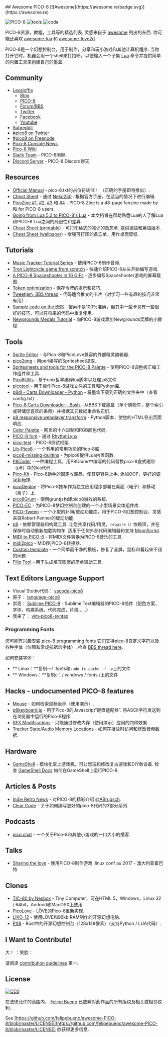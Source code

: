 <div class="github-widget" data-repo="felipebueno/awesome-PICO-8"></div>
## Awesome PICO-8 [![Awesome](https://awesome.re/badge.svg)](https://awesome.re)


![PICO-8](https://www.lexaloffle.com/gfx/p8_jelpi.gif)
![tools](https://www.lexaloffle.com/gfx/p8_tracker.gif)
![code](https://www.lexaloffle.com/gfx/p8_cast.gif)

  PICO-8资源，教程，工具等的精选列表.  灵感来自于 [awesome](https://github.com/sindresorhus/awesome)  列出的东西.  你可能还喜欢 [awesome-lua](https://github.com/LewisJEllis/awesome-lua) 和 [awesome-love2d](https://github.com/JanWerder/awesome-love2d).

  PICO-8是一个幻想控制台，用于制作，分享和玩小游戏和其他计算机程序.  当你打开它时，机器会用一个shell来打招呼，以便输入一个子集 [Lua](https://www.lua.org/) 命令并提供简单的内置工具来创建自己的墨盒.



## Community

- [Lexaloffle](https://www.lexaloffle.com)
  - [Blog](https://www.lexaloffle.com/bbs/?uid=1)
  - [PICO-8](https://www.lexaloffle.com/pico-8.php)
  - [Forum/BBS](https://www.lexaloffle.com/bbs/?cat=7)
  - [Twitter](https://twitter.com/lexaloffle)
  - [Facebook](https://www.facebook.com/lexaloffle/)
  - [Youtube](https://www.youtube.com/user/lexaloffletv)
- [Subreddit](https://www.reddit.com/r/pico8/)
- [#pico8 on Twitter](https://www.twitter.com/#pico8)
- [#pico8 on Freenode](https://webchat.freenode.net/?randomnick=1&channels=#pico8&prompt=1)
- [Pico-8 Console News](https://twitter.com/pico8console)
- [Pico-8 Wiki](http://pico-8.wikia.com/wiki/Pico-8_Wikia)
- [Slack Team](https://slofile.com/slack/pico-8) -  PICO-8闲聊.
- [Discord Server](https://discord.gg/EwQ86eq) -  PICO-8 Discord聊天.

## Resources

- [Official Manual](https://www.lexaloffle.com/pico-8.php?page=manual)   -  pico-8.txt的占位符转储！  （正确的手册即将推出）.
- [Cheat Sheet](https://neko250.github.io/pico8-api/) - 通过 [Neko250](https://neko250.github.io) .  根据官方手册，在适当的情况下进行编辑.
- [PicoZine #1](https://sectordub.itch.io/pico-8-fanzine-1), [#2](https://sectordub.itch.io/pico-8-fanzine-2), [#3](https://sectordub.itch.io/pico-8-fanzine-3) 和 [#4](https://sectordub.itch.io/-pico-8-zine-4) - PICO-8 Zine is a 48-page fanzine made by 和 for PICO-8 users.
- [Going from Lua 5.2 to PICO-8's Lua](https://gist.github.com/josefnpat/bfe4aaa5bbb44f572cd0) - 本文档旨在帮助熟悉Lua的人了解Lua和PICO-8 Lua之间的局限性和差异.
- [Cheat Sheet (printable)](https://ztiromoritz.github.io/pico-8-spick/)   - 可打印格式的减少的备忘单.  提供德语和英语版本.
- [Cheat Sheet (wallpaper)](https://www.lexaloffle.com/bbs/?tid=28207) - 增强可打印的备忘单，用作桌面壁纸.

## Tutorials

- [Music Tracker Tutorial Series](https://www.youtube.com/playlist?list=PLjZAika8vyZkyOjoCp0EbHeIFZ8MLlhvg) - 使用PICO-8制作音频.
- [Tron Lightcycle game from scratch](https://youtu.be/ZuaLuMhwcc8) - 快速介绍PICO-8从头开始编写游戏.
- [A PICO-8 Spaceshooter in 16 GIFs](https://ztiromoritz.github.io/pico-8-shooter/) - 逐步编写Spaceshooter游戏的屏幕截图.
- [Token optimization](https://github.com/seleb/PICO-8-Token-Optimizations) - 保存令牌的提示和技巧.
- [Tweetjam, BBS thread](https://www.lexaloffle.com/bbs/?tid=3726) - 代码适合推文的卡片（对学习一些有趣的技巧非常有用）.
- [Sample code on the BBS](https://www.lexaloffle.com/bbs/?search=sample+code) - 搜索不是100％准确，但其中一些卡具有一些很好的技巧，可以在将来的代码中重复使用.
- [Newgrounds Medals Tutorial](https://github.com/Bigaston/pico-8-newgrounds-tutorial) - 向PICO-8游戏添加Newgrounds奖牌的小教程.

## Tools

- [Sprite Editor](https://www.lexaloffle.com/bbs/?tid=2462) - 与Pico-8和PicoLove兼容的外部精灵编辑器.
- [pico2png](https://github.com/briacp/pico2png) - 用perl编写的Spritesheet提取.
- [Spritesheets and tools for the PICO-8 Palette](https://www.reddit.com/r/pico8/comments/3jhmni/spritesheets_and_tools_for_the_pico8_palette/) - 使用PICO-8调色板汇编工作组件和工具.
- [Pico8Utils](https://github.com/josefnpat/pico8utils) - 基于unix哲学编译lua脚本以处理.p8文件.
- [picotool](https://github.com/dansanderson/picotool) - 用于操作Pico-8游戏文件的工具和Python库.
- [p8dl - Carts Downloader - Python](https://github.com/franciscod/p8dl) - 将墨盒下载到正确的文件夹中（查看config.txt）.
- [Pico-8 Carts Downloader - Bash ](https://github.com/kikookoubis/pico-8-carts-bash-downloader) - 从BBS下载墨盒（单个购物车，整个索引或转储您喜欢的条目）并根据其元数据重命名它们.
- [p8 responsive webplayer transform](https://github.com/benwiley4000/pico8-responsive-webplayer-transform) -  Python脚本，使您的HTML导出页面响应.
- [Color Palette](https://www.romanzolotarev.com/pico-8-color-palette/) - 网页的十六进制和RGB颜色代码.
- [PICO-8 font](https://drive.google.com/file/d/0B97Um39fHXlcWUFRZlBqUndhbXM/view) - 通过 [RhythmLynx](https://www.lexaloffle.com/bbs/?uid=11704).
- [pico-test](https://github.com/jozanza/pico-test) -  PICO-8测试框架.
- [Lib-Pico8](https://github.com/clowerweb/Lib-Pico8) - 一个有用的常用功能的Pico-8库.
- [pico8-missing-builtins](https://github.com/adamscott/pico8-missing-builtins) - 为pico8提供Lua内置函数.
- [P8Coder](https://github.com/movAX13h/P8Coder) - 一种编程工具，用P8Coder中编写的代码替换pico-8盒式磁带（p8）中的lua代码.
- [Pico-Kit](https://github.com/outkine/pico-kit)   -  Pico-8助手的固定收藏品，使其更容易上手.  添加OOP，更好的调试和物理.
- [picoDeploy](https://github.com/torch2424/picoDeploy) - 将Pico-8推车作为独立应用程序部署在桌面（电子）和移动（离子）上.
- [pico8Grunt](https://github.com/TeamNoComplyGames/pico8Grunt) - 使用gruntjs构建pico8游戏的系统.
- [PICO-EC](https://github.com/JoebRogers/PICO-EC) - 为PICO-8梦幻控制台创建的一个小型场景实体组件库.
- [PICO-Tween](https://github.com/JoebRogers/PICO-Tween) - 一个小型的补间/缓动功能库，用于PICO-8幻想控制台，灵感来自Robert Penner的缓动功能.
- [p8](https://github.com/jozanza/p8)   - 依赖管理器和构建工具.  让您共享代码/精灵，`require（）`依赖项，并在保存时自动重新加载购物车.  适用于任何外部代码编辑器和支持 [MoonScript](https://moonscript.org/).
- [MIDI to PICO-8](https://github.com/andmatand/midi-to-pico8) - 将MIDI文件转换为PICO-8音乐的工具.
- [midi2pico](https://github.com/gamax92/midi2pico) -  MIDI到PICO-8转换器.
- [Custom template](https://www.lexaloffle.com/bbs/?tid=31000) - 一个简单而干净的模板，修复了全屏，鼠标和看起来不错的问题.
- [Fillp Tool](https://seansleblanc.itch.io/pico-8-fillp-tool) - 用于生成填充图案的简单辅助工具.

## Text Editors Language Support

-  Visual Studio代码： [vscode-pico8](https://github.com/nathanchere/vscode-pico8)
- 原子： [language-pico8](https://atom.io/packages/language-pico8)
- 崇高： [Sublime PICO-8](https://packagecontrol.io/packages/PICO-8) -  Sublime Text编辑器的PICO-8插件（配色方案，字体，构建系统，代码完成，片段......）.
- 我来了： [vim-pico8-syntax](https://github.com/justinj/vim-pico8-syntax)

### Programming Fonts

您可能有兴趣安装 [pico-8 programming fonts](https://github.com/juanitogan/p8-programming-fonts)  它们支持pico-8自定义字符以及各种字体（位图和常规抗锯齿字体）.  检查 [BBS thread here](https://www.lexaloffle.com/bbs/?tid=28975).

如何安装字体：

* ** Linux：**复制〜/ .fonts和`sudo fc-cache -f -v`上的文件
* ** Windows：**复制c：/ windows / fonts /上的文件

## Hacks - undocumented PICO-8 features

- [Mouse](https://www.lexaloffle.com/bbs/?tid=3549) - 如何检索鼠标坐标（使用演示）.
- [p8keyboard.js](https://github.com/dppc/p8keyboard.js)   - 用于Pico-8的Javascript“键盘适配器”.  将ASCII字符发送到在浏览器中运行的Pico-8程序.
- [SFX Modifications](https://www.lexaloffle.com/bbs/?tid=3561) - 只能通过修改内存（使用演示）应用的四种效果.
- [Tracker State/Audio Memory Locations](https://www.lexaloffle.com/bbs/?pid=10719#p10719) - 如何在播放时访问和修改音频数据.

## Hardware

- [GameShell](https://www.clockworkpi.com/)   - 模块化掌上游戏机，可让您玩和修改复古游戏和DIY新设备.  检查 [GameShell Docs](https://github.com/clockworkpi/GameShellDocs/wiki/Running-PICO-8-on-the-GameShell) 如何在GameShell上运行PICO-8.

## Articles & Posts

- [Indie Retro News](https://www.indieretronews.com/2015/10/pico-8-8-bit-fantasy-console-from.html) - 对PICO-8的精彩介绍 [@ABrugsch](https://twitter.com/ABrugsch).
- [Clear Code](http://blog.jvscott.net/post/128051478244/clear-code) - 关于如何编写更好的pico-8代码的3部分系列.

## Podcasts

- [pico chat](http://pico.electrobureau.com/) - 一个关于Pico-8和其他小游戏的一口大小的播客.

## Talks

- [Sharing the love](https://www.youtube.com/watch?v=AmMYWD2Zbso)   - 使用PICO-8制作游戏.  linux conf au 2017  - 澳大利亚霍巴特

## Clones
- [TIC-80 by Nesbox](https://nesbox.itch.io/tic) -  Tiny Computer，可在HTML 5，Windows，Linux 32 / 64bit，Android和MacOSX上使用
- [PicoLove](https://github.com/gamax92/picolove) - LÖVE的Pico-8重新实现.
- [LIKO-12](https://github.com/RamiLego4Game/LIKO-12) - 使用LÖVE和96kb RAM制作的开源幻想电脑.
- [PX8](https://github.com/Gigoteur/PX8) -  Rust中的开源幻想控制台（128x128像素）（支持Python / LUA代码）.

## I Want to Contribute!

 大！  ：笑脸：

请阅读 [contribution guidelines](https://github.com/felipebueno/awesome-PICO-8/blob/master/CONTRIBUTING.md) 第一.

## License

[![CC0](https://i.creativecommons.org/p/zero/1.0/88x31.png)](https://creativecommons.org/publicdomain/zero/1.0/)

在法律允许的范围内， [Felipe Bueno](https://twitter.com/felipebueno) 已放弃对此作品的所有版权及相关或相邻权利.

See [https://github.com/felipebueno/awesome-PICO-8/blob/master/LICENSE](https://github.com/felipebueno/awesome-PICO-8/blob/master/LICENSE) 欲获得更多信息.
